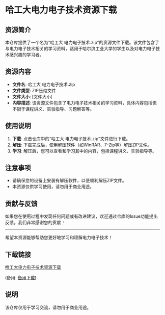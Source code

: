 # 哈工大电力电子技术资源下载

## 资源简介

本仓库提供了一个名为“哈工大 电力电子技术.zip”的资源文件下载。该文件包含了与电力电子技术相关的学习资料，适用于哈尔滨工业大学的学生以及对电力电子技术感兴趣的学习者。

## 资源内容

- **文件名**: 哈工大 电力电子技术.zip
- **文件类型**: ZIP压缩文件
- **文件大小**: [文件大小]
- **内容描述**: 该资源文件包含了电力电子技术相关的学习资料，具体内容包括但不限于课程讲义、实验指导、习题解答等。

## 使用说明

1. **下载**: 点击仓库中的“哈工大 电力电子技术.zip”文件进行下载。
2. **解压**: 下载完成后，使用解压软件（如WinRAR、7-Zip等）解压ZIP文件。
3. **学习**: 解压后，您可以查看和学习其中的内容，包括课程讲义、实验指导等。

## 注意事项

- 请确保您的设备上安装有解压软件，以便顺利解压ZIP文件。
- 本资源仅供学习使用，请勿用于商业用途。

## 贡献与反馈

如果您在使用过程中发现任何问题或有改进建议，欢迎通过仓库的Issue功能提出反馈。我们非常感谢您的贡献！

---

希望本资源能够帮助您更好地学习和理解电力电子技术！

## 下载链接
[哈工大电力电子技术资源下载](https://pan.quark.cn/s/b2ab83e94d89) 

(备用: [备用下载](https://pan.baidu.com/s/1-ibyIR1P2Ijwn73TdCn8Bg?pwd=1234))

## 说明

该仓库仅用于学习交流，请勿用于商业用途。
